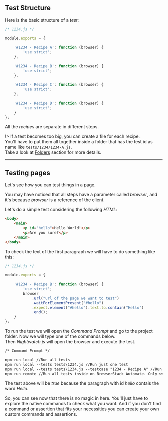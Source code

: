 ## Test Structure
Here is the basic structure of a *test*:

```javascript
/* 1234.js */

module.exports = {
    
    '#1234 - Recipe A': function (browser) {
        'use strict';
    },
    
    '#1234 - Recipe B': function (browser) {
        'use strict';
    },
    
    '#1234 - Recipe C': function (browser) {
        'use strict';
    },
    
    '#1234 - Recipe D': function (browser) {
        'use strict';
    }
};
```

All the *recipes* are separate in different steps.

!> If a test becomes too big, you can create a file for each recipe.<br>
You'll have to put them all together inside a folder that has the test
id as name like `tests/1234/1234-A.js`.<br>
Take a look at [Folders](https://eduardomontanha.github.io/tnt-automation/#/usage/folders?id=addremove-a-folder)
section for more details.

---

## Testing pages
Let's see how you can test things in a page.

You may have noticed that all steps have a parameter called *browser*,
and it's because *browser* is a reference of the client.

Let's do a simple test considering the following *HTML*:

```html
<body>
    <main>
        <p id="hello">Hello World!</p>
        <p>Are you sure?</p>
    </main>
</body>
```

To check the text of the first paragraph we will have to do something
like this:

```javascript
/* 1234.js */

module.exports = {
    
    '#1234 - Recipe B': function (browser) {
        'use strict';
        browser
            .url("url of the page we want to test")
            .waitForElementPresent("#hello")
            .expect.element("#hello").text.to.contain("Hello")
            .end();
    }
};
```

To run the test we will open the *Command Prompt* and go to the project
folder. Now we will type one of the commands below.<br>
Then *Nightwatch.js* will open the browser and execute the test.

```txt
/* Command Prompt */

npm run local //Run all tests
npm run local --tests tests\1234.js //Run just one test
npm run local --tests tests\1234.js --testcase "1234 - Recipe A" //Run just one step
npm run remote //Run all tests inside on BrowserStack Automate. Only works in VM
```

The test above will be *true* because the paragraph with id *hello*
contais the word *Hello*.

So, you can see now that there is no magic in here. You'll just have
to explore the native commands to check what you want. And if you don't
find a command or assertion that fits your necessities you can create
your own custom commands and assertions.